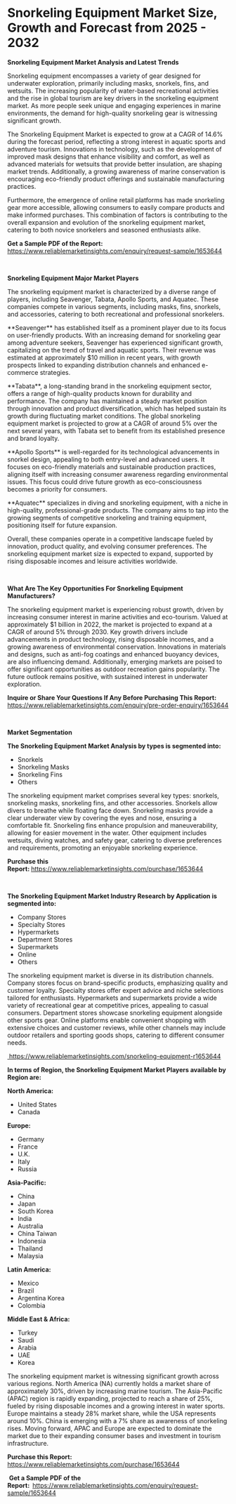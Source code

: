 <p><h1>Snorkeling Equipment Market Size, Growth and Forecast from 2025 - 2032</h1></p><p><strong>Snorkeling Equipment Market Analysis and Latest Trends</strong></p>
<p><p>Snorkeling equipment encompasses a variety of gear designed for underwater exploration, primarily including masks, snorkels, fins, and wetsuits. The increasing popularity of water-based recreational activities and the rise in global tourism are key drivers in the snorkeling equipment market. As more people seek unique and engaging experiences in marine environments, the demand for high-quality snorkeling gear is witnessing significant growth.</p><p>The Snorkeling Equipment Market is expected to grow at a CAGR of 14.6% during the forecast period, reflecting a strong interest in aquatic sports and adventure tourism. Innovations in technology, such as the development of improved mask designs that enhance visibility and comfort, as well as advanced materials for wetsuits that provide better insulation, are shaping market trends. Additionally, a growing awareness of marine conservation is encouraging eco-friendly product offerings and sustainable manufacturing practices. </p><p>Furthermore, the emergence of online retail platforms has made snorkeling gear more accessible, allowing consumers to easily compare products and make informed purchases. This combination of factors is contributing to the overall expansion and evolution of the snorkeling equipment market, catering to both novice snorkelers and seasoned enthusiasts alike.</p></p>
<p><strong>Get a Sample PDF of the Report:&nbsp;</strong> <a href="https://www.reliablemarketinsights.com/enquiry/request-sample/1653644?utm_campaign=3356&utm_medium=2&utm_source=Github&utm_content=ia&utm_term=16042025&utm_id=snorkeling-equipment">https://www.reliablemarketinsights.com/enquiry/request-sample/1653644</a></p>
<p>&nbsp;</p>
<p><strong>Snorkeling Equipment Major Market Players</strong></p>
<p><p>The snorkeling equipment market is characterized by a diverse range of players, including Seavenger, Tabata, Apollo Sports, and Aquatec. These companies compete in various segments, including masks, fins, snorkels, and accessories, catering to both recreational and professional snorkelers.</p><p>**Seavenger** has established itself as a prominent player due to its focus on user-friendly products. With an increasing demand for snorkeling gear among adventure seekers, Seavenger has experienced significant growth, capitalizing on the trend of travel and aquatic sports. Their revenue was estimated at approximately $10 million in recent years, with growth prospects linked to expanding distribution channels and enhanced e-commerce strategies.</p><p>**Tabata**, a long-standing brand in the snorkeling equipment sector, offers a range of high-quality products known for durability and performance. The company has maintained a steady market position through innovation and product diversification, which has helped sustain its growth during fluctuating market conditions. The global snorkeling equipment market is projected to grow at a CAGR of around 5% over the next several years, with Tabata set to benefit from its established presence and brand loyalty.</p><p>**Apollo Sports** is well-regarded for its technological advancements in snorkel design, appealing to both entry-level and advanced users. It focuses on eco-friendly materials and sustainable production practices, aligning itself with increasing consumer awareness regarding environmental issues. This focus could drive future growth as eco-consciousness becomes a priority for consumers.</p><p>**Aquatec** specializes in diving and snorkeling equipment, with a niche in high-quality, professional-grade products. The company aims to tap into the growing segments of competitive snorkeling and training equipment, positioning itself for future expansion. </p><p>Overall, these companies operate in a competitive landscape fueled by innovation, product quality, and evolving consumer preferences. The snorkeling equipment market size is expected to expand, supported by rising disposable incomes and leisure activities worldwide.</p></p>
<p>&nbsp;</p>
<p><strong>What Are The Key Opportunities For Snorkeling Equipment Manufacturers?</strong></p>
<p><p>The snorkeling equipment market is experiencing robust growth, driven by increasing consumer interest in marine activities and eco-tourism. Valued at approximately $1 billion in 2022, the market is projected to expand at a CAGR of around 5% through 2030. Key growth drivers include advancements in product technology, rising disposable incomes, and a growing awareness of environmental conservation. Innovations in materials and designs, such as anti-fog coatings and enhanced buoyancy devices, are also influencing demand. Additionally, emerging markets are poised to offer significant opportunities as outdoor recreation gains popularity. The future outlook remains positive, with sustained interest in underwater exploration.</p></p>
<p><strong>Inquire or Share Your Questions If Any Before Purchasing This Report:</strong> <a href="https://www.reliablemarketinsights.com/enquiry/pre-order-enquiry/1653644?utm_campaign=3356&utm_medium=2&utm_source=Github&utm_content=ia&utm_term=16042025&utm_id=snorkeling-equipment">https://www.reliablemarketinsights.com/enquiry/pre-order-enquiry/1653644</a></p>
<p>&nbsp;</p>
<p><strong>Market Segmentation</strong></p>
<p><strong>The Snorkeling Equipment Market Analysis by types is segmented into:</strong></p>
<p><ul><li>Snorkels</li><li>Snorkeling Masks</li><li>Snorkeling Fins</li><li>Others</li></ul></p>
<p><p>The snorkeling equipment market comprises several key types: snorkels, snorkeling masks, snorkeling fins, and other accessories. Snorkels allow divers to breathe while floating face down. Snorkeling masks provide a clear underwater view by covering the eyes and nose, ensuring a comfortable fit. Snorkeling fins enhance propulsion and maneuverability, allowing for easier movement in the water. Other equipment includes wetsuits, diving watches, and safety gear, catering to diverse preferences and requirements, promoting an enjoyable snorkeling experience.</p></p>
<p><strong>Purchase this Report:&nbsp;</strong><a href="https://www.reliablemarketinsights.com/purchase/1653644?utm_campaign=3356&utm_medium=2&utm_source=Github&utm_content=ia&utm_term=16042025&utm_id=snorkeling-equipment">https://www.reliablemarketinsights.com/purchase/1653644</a></p>
<p>&nbsp;</p>
<p><strong>The Snorkeling Equipment Market Industry Research by Application is segmented into:</strong></p>
<p><ul><li>Company Stores</li><li>Specialty Stores</li><li>Hypermarkets</li><li>Department Stores</li><li>Supermarkets</li><li>Online</li><li>Others</li></ul></p>
<p><p>The snorkeling equipment market is diverse in its distribution channels. Company stores focus on brand-specific products, emphasizing quality and customer loyalty. Specialty stores offer expert advice and niche selections tailored for enthusiasts. Hypermarkets and supermarkets provide a wide variety of recreational gear at competitive prices, appealing to casual consumers. Department stores showcase snorkeling equipment alongside other sports gear. Online platforms enable convenient shopping with extensive choices and customer reviews, while other channels may include outdoor retailers and sporting goods shops, catering to different consumer needs.</p></p>
<p><a href="https://www.reliablemarketinsights.com/snorkeling-equipment-r1653644?utm_campaign=3356&utm_medium=2&utm_source=Github&utm_content=ia&utm_term=16042025&utm_id=snorkeling-equipment">&nbsp;https://www.reliablemarketinsights.com/snorkeling-equipment-r1653644</a></p>
<p><strong>In terms of Region, the Snorkeling Equipment Market Players available by Region are:</strong></p>
<p>
    <p> <strong> North America: </strong>
        <ul>
            <li>United States</li>
            <li>Canada</li>
        </ul>
        </p> 
    <p> <strong> Europe: </strong>
        <ul>
            <li>Germany</li>
            <li>France</li>
            <li>U.K.</li>
            <li>Italy</li>
            <li>Russia</li>
        </ul>
        </p> 
    <p> <strong> Asia-Pacific: </strong>
        <ul>
            <li>China</li>
            <li>Japan</li>
            <li>South Korea</li>
            <li>India</li>
            <li>Australia</li>
            <li>China Taiwan</li>
            <li>Indonesia</li>
            <li>Thailand</li>
            <li>Malaysia</li>
        </ul>
        </p> 
    <p> <strong> Latin America: </strong>
        <ul>
            <li>Mexico</li>
            <li>Brazil</li>
            <li>Argentina Korea</li>
            <li>Colombia</li>
        </ul>
        </p> 
    <p> <strong> Middle East & Africa: </strong>
        <ul>
            <li>Turkey</li>
            <li>Saudi</li>
            <li>Arabia</li>
            <li>UAE</li>
            <li>Korea</li>
        </ul>
    </p>
    </p>
<p><p>The snorkeling equipment market is witnessing significant growth across various regions. North America (NA) currently holds a market share of approximately 30%, driven by increasing marine tourism. The Asia-Pacific (APAC) region is rapidly expanding, projected to reach a share of 25%, fueled by rising disposable incomes and a growing interest in water sports. Europe maintains a steady 28% market share, while the USA represents around 10%. China is emerging with a 7% share as awareness of snorkeling rises. Moving forward, APAC and Europe are expected to dominate the market due to their expanding consumer bases and investment in tourism infrastructure.</p></p>
<p><strong>Purchase this Report: </strong><a href="https://www.reliablemarketinsights.com/purchase/1653644?utm_campaign=3356&utm_medium=2&utm_source=Github&utm_content=ia&utm_term=16042025&utm_id=snorkeling-equipment">https://www.reliablemarketinsights.com/purchase/1653644</a></p>
<p>&nbsp;<strong>Get a Sample PDF of the Report:&nbsp;&nbsp;</strong><a href="https://www.reliablemarketinsights.com/enquiry/request-sample/1653644?utm_campaign=3356&utm_medium=2&utm_source=Github&utm_content=ia&utm_term=16042025&utm_id=snorkeling-equipment">https://www.reliablemarketinsights.com/enquiry/request-sample/1653644</a></p>
<p><strong></strong></p>
<p><p></p><p></p><p></p></p>